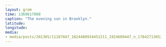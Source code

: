 ```yaml
---
layout: gram
time: 1369617008
caption: "The evening sun in Brooklyn."
latitude: 
longitude: 
media:
- media/posts/201305/11287847_1624480934452211_1924609447_n_17842713052000351.jpg
---
```

